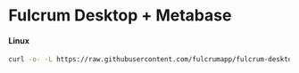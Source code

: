 # Fulcrum Desktop + Metabase

#### Linux

```sh
curl -o- -L https://raw.githubusercontent.com/fulcrumapp/fulcrum-desktop/master/install-metabase.sh | sudo bash
```
